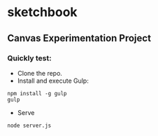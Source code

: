 # sketchbook
## Canvas Experimentation Project
### Quickly test:
* Clone the repo.
* Install and execute Gulp:
```
npm install -g gulp
gulp
```
* Serve
```
node server.js
```
